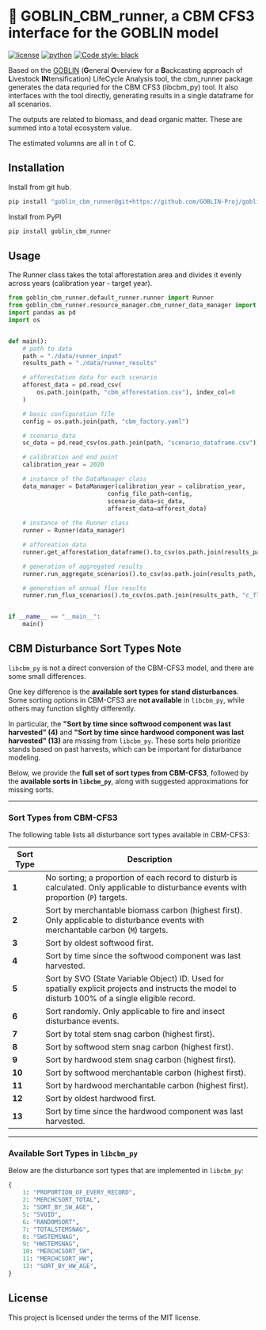 # 🌲 GOBLIN_CBM_runner, a CBM CFS3 interface for the GOBLIN model
[![license](https://img.shields.io/badge/License-MIT-red)](https://github.com/GOBLIN-Proj/goblin_lite/blob/0.1.0/LICENSE)
[![python](https://img.shields.io/badge/python-3.9-blue?logo=python&logoColor=white)](https://github.com/GOBLIN-Proj/cbm_runner)
[![Code style: black](https://img.shields.io/badge/code%20style-black-000000.svg)](https://github.com/psf/black)

 Based on the [GOBLIN](https://gmd.copernicus.org/articles/15/2239/2022/) (**G**eneral **O**verview for a **B**ackcasting approach of **L**ivestock **IN**tensification) LifeCycle Analysis tool, the cbm_runner package generates the data requried for the CBM CFS3 (libcbm_py) tool. It also interfaces with the tool directly, generating results in a single dataframe for all scenarios. 

 The outputs are related to biomass, and dead organic matter. These are summed into a total ecosystem value. 

 The estimated volumns are all in t of C. 



## Installation

Install from git hub. 

```bash
pip install "goblin_cbm_runner@git+https://github.com/GOBLIN-Proj/goblin_cbm_runner.git@main" 

```

Install from PyPI

```bash
pip install goblin_cbm_runner
```

## Usage

The Runner class takes the total afforestation area and divides it evenly across years (calibration year - target year). 

```python
from goblin_cbm_runner.default_runner.runner import Runner
from goblin_cbm_runner.resource_manager.cbm_runner_data_manager import DataManager
import pandas as pd
import os


def main():
    # path to data
    path = "./data/runner_input"
    results_path = "./data/runner_results"

    # afforestation data for each scenario
    afforest_data = pd.read_csv(
        os.path.join(path, "cbm_afforestation.csv"), index_col=0
    )

    # basic configuration file
    config = os.path.join(path, "cbm_factory.yaml")

    # scenario_data
    sc_data = pd.read_csv(os.path.join(path, "scenario_dataframe.csv"))

    # calibration and end point
    calibration_year = 2020

    # instance of the DataManager class
    data_manager = DataManager(calibration_year = calibration_year,
                            config_file_path=config,
                            scenario_data=sc_data,
                            afforest_data=afforest_data)
    
    # instance of the Runner class
    runner = Runner(data_manager)

    # afforeation data
    runner.get_afforestation_dataframe().to_csv(os.path.join(results_path, "c_afforestation.csv"))

    # generation of aggregated results
    runner.run_aggregate_scenarios().to_csv(os.path.join(results_path, "c_aggregate.csv"))

    # generation of annual flux results
    runner.run_flux_scenarios().to_csv(os.path.join(results_path, "c_flux.csv"))


if __name__ == "__main__":
    main()

```

## CBM Disturbance Sort Types Note

`libcbm_py` is not a direct conversion of the CBM-CFS3 model, and there are some small differences.  

One key difference is the **available sort types for stand disturbances**. Some sorting options in CBM-CFS3 are **not available** in `libcbm_py`, while others may function slightly differently.  

In particular, the **"Sort by time since softwood component was last harvested" (4)** and **"Sort by time since hardwood component was last harvested" (13)** are missing from `libcbm_py`. These sorts help prioritize stands based on past harvests, which can be important for disturbance modeling.  

Below, we provide the **full set of sort types from CBM-CFS3**, followed by the **available sorts in `libcbm_py`**, along with suggested approximations for missing sorts.

---

### **Sort Types from CBM-CFS3**
The following table lists all disturbance sort types available in CBM-CFS3:

| Sort Type | Description |
|-----------|------------|
| **1**  | No sorting; a proportion of each record to disturb is calculated. Only applicable to disturbance events with proportion (`P`) targets. |
| **2**  | Sort by merchantable biomass carbon (highest first). Only applicable to disturbance events with merchantable carbon (`M`) targets. |
| **3**  | Sort by oldest softwood first. |
| **4**  | Sort by time since the softwood component was last harvested. |
| **5**  | Sort by SVO (State Variable Object) ID. Used for spatially explicit projects and instructs the model to disturb 100% of a single eligible record. |
| **6**  | Sort randomly. Only applicable to fire and insect disturbance events. |
| **7**  | Sort by total stem snag carbon (highest first). |
| **8**  | Sort by softwood stem snag carbon (highest first). |
| **9**  | Sort by hardwood stem snag carbon (highest first). |
| **10** | Sort by softwood merchantable carbon (highest first). |
| **11** | Sort by hardwood merchantable carbon (highest first). |
| **12** | Sort by oldest hardwood first. |
| **13** | Sort by time since the hardwood component was last harvested. |

---

### **Available Sort Types in `libcbm_py`**
Below are the disturbance sort types that are implemented in `libcbm_py`:

```python
{
    1: "PROPORTION_OF_EVERY_RECORD",
    2: "MERCHCSORT_TOTAL",
    3: "SORT_BY_SW_AGE",
    5: "SVOID",
    6: "RANDOMSORT",
    7: "TOTALSTEMSNAG",
    8: "SWSTEMSNAG",
    9: "HWSTEMSNAG",
    10: "MERCHCSORT_SW",
    11: "MERCHCSORT_HW",
    12: "SORT_BY_HW_AGE",
}
```


## License
This project is licensed under the terms of the MIT license.